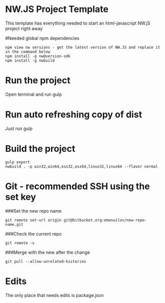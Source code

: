 # NW.JS Project Template
This template has everything needed to start an html-javascript NW.jS project right away

#Needed global npm dependencies
```
npm view nw versions - get the latest version of NW.JS and replace it in the command below
npm install -g nw@version-sdk
npm install -g nwbuild
```

# Run the project
Open terminal and run gulp

# Run auto refreshing copy of dist
Just run gulp

# Build the project
```
gulp export
nwbuild . -p win32,win64,osx32,osx64,linux32,linux64 --flavor normal
```

# Git - recommended SSH using the set key
###Set the new repo name
```
git remote set-url origin git@bitbucket.org:emanuilov/new-repo-name.git
```
###Check the current repo
```
git remote -v
```
###Merge with the new after the change
```
git pull --allow-unrelated-histories
```

# Edits
The only place that needs edits is package.json
